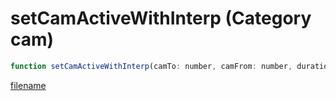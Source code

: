 # setCamActiveWithInterp (Category cam)

```js
function setCamActiveWithInterp(camTo: number, camFrom: number, duration: number, easeLocation: number, easeRotation: number): void
```

[filename](setCamActiveWithInterp_m.md ':include')
